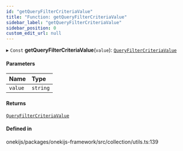 ```yaml
---
id: "getQueryFilterCriteriaValue"
title: "Function: getQueryFilterCriteriaValue"
sidebar_label: "getQueryFilterCriteriaValue"
sidebar_position: 0
custom_edit_url: null
---
```


▸ `Const` **getQueryFilterCriteriaValue**(`value`): [`QueryFilterCriteriaValue`](../types/QueryFilterCriteriaValue.md)

#### Parameters

| Name | Type |
| :------ | :------ |
| `value` | `string` |

#### Returns

[`QueryFilterCriteriaValue`](../types/QueryFilterCriteriaValue.md)

#### Defined in

onekijs/packages/onekijs-framework/src/collection/utils.ts:139
